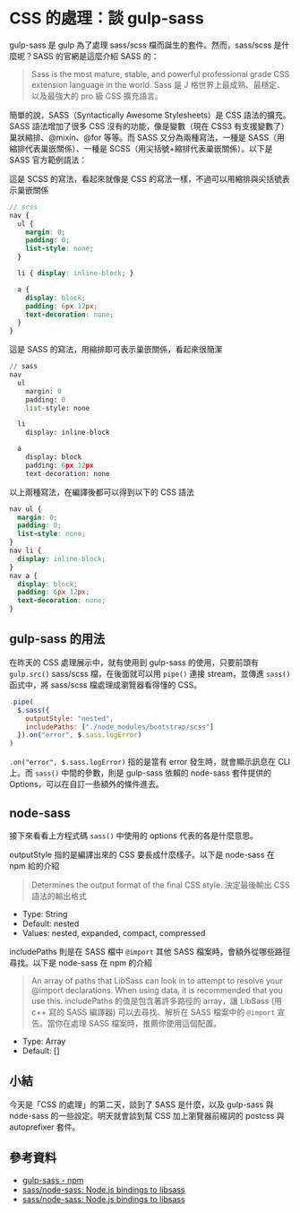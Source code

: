 # CSS 的處理：談 gulp-sass

gulp-sass 是 gulp 為了處理 sass/scss 檔而誕生的套件。然而，sass/scss 是什麼呢？SASS 的官網是這麼介紹 SASS 的：

> Sass is the most mature, stable, and powerful professional grade CSS extension language in the world.
> Sass 是 J 格世界上最成熟、最穩定、以及最強大的 pro 級 CSS 擴充語言。

簡單的說，SASS（Syntactically Awesome Stylesheets）是 CSS 語法的擴充。SASS 語法增加了很多 CSS 沒有的功能，像是變數（現在 CSS3 有支援變數了）巢狀縮排、@mixin、@for 等等。而 SASS 又分為兩種寫法，一種是 SASS（用縮排代表巢嵌關係）、一種是 SCSS（用尖括號+縮排代表巢嵌關係）。以下是 SASS 官方範例語法：

這是 SCSS 的寫法，看起來就像是 CSS 的寫法一樣，不過可以用縮排與尖括號表示巢嵌關係
```scss
// scss
nav {
  ul {
    margin: 0;
    padding: 0;
    list-style: none;
  }

  li { display: inline-block; }

  a {
    display: block;
    padding: 6px 12px;
    text-decoration: none;
  }
}
```

這是 SASS 的寫法，用縮排即可表示巢嵌關係，看起來很簡潔
```python
// sass
nav
  ul
    margin: 0
    padding: 0
    list-style: none

  li
    display: inline-block

  a
    display: block
    padding: 6px 12px
    text-decoration: none
```

以上兩種寫法，在編譯後都可以得到以下的 CSS 語法
```css
nav ul {
  margin: 0;
  padding: 0;
  list-style: none;
}
nav li {
  display: inline-block;
}
nav a {
  display: block;
  padding: 6px 12px;
  text-decoration: none;
}
```

## gulp-sass 的用法

在昨天的 CSS 處理展示中，就有使用到 gulp-sass 的使用，只要前頭有 `gulp.src()` sass/scss 檔，在後面就可以用 `pipe()` 連接 stream，並傳進 `sass()` 函式中，將 sass/scss 檔處理成瀏覽器看得懂的 CSS。

```js
.pipe(
  $.sass({
    outputStyle: "nested",
    includePaths: ["./node_modules/bootstrap/scss"]
  }).on("error", $.sass.logError)
)
```

`.on("error", $.sass.logError)` 指的是當有 error 發生時，就會顯示訊息在 CLI 上。而 `sass()` 中間的參數，則是 gulp-sass 依賴的 node-sass 套件提供的 Options，可以在自訂一些額外的條件進去。

## node-sass

接下來看看上方程式碼 `sass()` 中使用的 options 代表的各是什麼意思。

outputStyle 指的是編譯出來的 CSS 要長成什麼樣子。以下是 node-sass 在 npm 給的介紹
> Determines the output format of the final CSS style.
> 決定最後輸出 CSS 語法的輸出格式
* Type: String
* Default: nested
* Values: nested, expanded, compact, compressed

includePaths 則是在 SASS 檔中 `@import` 其他 SASS 檔案時，會額外從哪些路徑尋找。以下是 node-sass 在 npm 的介紹
> An array of paths that LibSass can look in to attempt to resolve your @import declarations. When using data, it is recommended that you use this.
> includePaths 的值是包含著許多路徑的 array，讓 LibSass (用 c++ 寫的 SASS 編譯器) 可以去尋找、解析在 SASS 檔案中的 `@import` 宣告。當你在處理 SASS 檔案時，推薦你使用這個配置。

* Type: Array<String>
* Default: []

## 小結

今天是「CSS 的處理」的第二天，談到了 SASS 是什麼，以及 gulp-sass 與 node-sass 的一些設定。明天就會談到幫 CSS 加上瀏覽器前綴詞的 postcss 與 autoprefixer 套件。

## 參考資料

* [gulp-sass - npm](https://www.npmjs.com/package/gulp-sass)
* [sass/node-sass: Node.js bindings to libsass](https://github.com/sass/node-sass#includepaths)
* [sass/node-sass: Node.js bindings to libsass](https://github.com/sass/node-sass#outputstyle)


